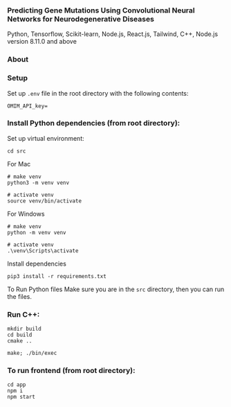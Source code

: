 ### Predicting Gene Mutations Using Convolutional Neural Networks for Neurodegenerative Diseases

Python, Tensorflow, Scikit-learn, Node.js, React.js, Tailwind, C++,
Node.js version 8.11.0 and above

### About


### Setup
Set up ```.env``` file in the root directory with the following contents:
```
OMIM_API_key=
```

### Install Python dependencies (from root directory):

Set up virtual environment:
```
cd src
```

For Mac
```
# make venv
python3 -m venv venv

# activate venv
source venv/bin/activate
```

For Windows
```
# make venv
python -m venv venv

# activate venv
.\venv\Scripts\activate
```


Install dependencies
```
pip3 install -r requirements.txt
```

To Run Python files
Make sure you are in the ```src``` directory, then you can run the files. 


### Run C++:
```
mkdir build
cd build
cmake ..

make; ./bin/exec
```

### To run frontend (from root directory):
```
cd app
npm i
npm start
```
